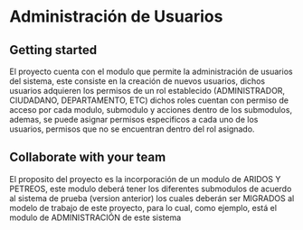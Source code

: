 # Administración de Usuarios



## Getting started

El proyecto cuenta con el modulo que permite la administración de usuarios del sistema, este consiste en la creación de nuevos usuarios, dichos usuarios adquieren los permisos de un rol establecido (ADMINISTRADOR, CIUDADANO, DEPARTAMENTO, ETC) dichos roles cuentan con permiso de acceso por cada modulo, submodulo y acciones dentro de los submodulos, ademas, se puede asignar permisos especificos a cada uno de los usuarios, permisos que no se encuentran dentro del rol asignado.

## Collaborate with your team

El proposito del proyecto es la incorporación de un modulo de ARIDOS Y PETREOS, este modulo deberá tener los diferentes submodulos de acuerdo al sistema de prueba (version anterior) los cuales deberán ser MIGRADOS al modelo de trabajo de este proyecto, para lo cual, como ejemplo, está el modulo de ADMINISTRACIÓN de este sistema

